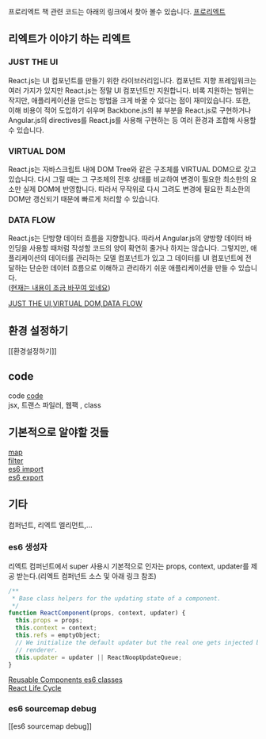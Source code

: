 프로리엑트 책 관련 코드는 아래의 링크에서 찾아 볼수 있습니다.
[프로리엑트](https://github.com/pro-react/)  

## 리엑트가 이야기 하는 리엑트
### JUST THE UI

React.js는 UI 컴포넌트를 만들기 위한 라이브러리입니다. 컴포넌트 지향 프레임워크는 여러 가지가 있지만 React.js는 정말 UI 컴포넌트만 지원합니다. 비록 지원하는 범위는 작지만, 애플리케이션을 만드는 방법을 크게 바꿀 수 있다는 점이 재미있습니다. 또한, 이해 비용이 적어 도입하기 쉬우며 Backbone.js의 뷰 부분을 React.js로 구현하거나 Angular.js의 directives를 React.js를 사용해 구현하는 등 여러 환경과 조합해 사용할 수 있습니다.

### VIRTUAL DOM

React.js는 자바스크립트 내에 DOM Tree와 같은 구조체를 VIRTUAL DOM으로 갖고 있습니다. 다시 그릴 때는 그 구조체의 전후 상태를 비교하여 변경이 필요한 최소한의 요소만 실제 DOM에 반영합니다. 따라서 무작위로 다시 그려도 변경에 필요한 최소한의 DOM만 갱신되기 때문에 빠르게 처리할 수 있습니다.

### DATA FLOW

React.js는 단방향 데이터 흐름을 지향합니다. 따라서 Angular.js의 양방향 데이터 바인딩을 사용할 때처럼 작성할 코드의 양이 확연히 줄거나 하지는 않습니다. 그렇지만, 애플리케이션의 데이터를 관리하는 모델 컴포넌트가 있고 그 데이터를 UI 컴포넌트에 전달하는 단순한 데이터 흐름으로 이해하고 관리하기 쉬운 애플리케이션을 만들 수 있습니다.  
([현재는 내용이 조금 바꾸여 있네요](https://facebook.github.io/react/index.html))  
  
[JUST THE UI,VIRTUAL DOM,DATA FLOW](http://blog.coderifleman.com/post/122232296024/reactjs%EB%A5%BC-%EC%9D%B4%ED%95%B4%ED%95%98%EB%8B%A41)

## 환경 설정하기  
[[환경설정하기]]  

## code
code [code](https://github.com/otwm/ProReactStudy/tree/master/kanban)   
jsx, 트랜스 파일러, 웹팩 , class   
  

## 기본적으로 알야할 것들 
[map](https://developer.mozilla.org/ko/docs/Web/JavaScript/Reference/Global_Objects/Array/map)  
[filter](https://developer.mozilla.org/ko/docs/Web/JavaScript/Reference/Global_Objects/Array/filter)  
[es6 import](https://developer.mozilla.org/ko/docs/Web/JavaScript/Reference/Statements/import)  
[es6 export](https://developer.mozilla.org/ko/docs/Web/JavaScript/Reference/Statements/export)  
  
## 기타 
컴퍼넌트, 리엑트 엘리먼트,...  

### es6 생성자  
리엑트 컴퍼넌트에서 super 사용시 기본적으로 인자는 props, context, updater를 제공 받는다.(리엑트 컴퍼넌트 소스 및 아래 링크  참조)  
```javascript
/**
 * Base class helpers for the updating state of a component.
 */
function ReactComponent(props, context, updater) {
  this.props = props;
  this.context = context;
  this.refs = emptyObject;
  // We initialize the default updater but the real one gets injected by the
  // renderer.
  this.updater = updater || ReactNoopUpdateQueue;
}
```
[Reusable Components es6 classes](https://facebook.github.io/react/docs/reusable-components.html#es6-classes)  
[React Life Cycle](https://github.com/studye/react/wiki/React-Life-Cycle)  
  
### es6 sourcemap debug
[[es6 sourcemap debug]]
  


